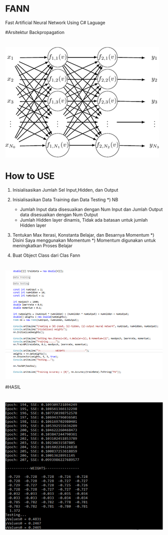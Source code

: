 # FANN
Fast Artificial Neural Network Using C# Laguage

#Arsitektur Backpropagation
# 
![alt tag](https://github.com/PurwantoGZ/FANN/blob/master/arcBP.png)
#
# How to USE
1. Inisialisasikan Jumlah Sel Input,Hidden, dan Output

2. Inisialisasikan Data Training dan Data Testing
    *) NB
      * Jumlah Input data disesuaikan dengan Num Input dan Jumlah Output data disesuaikan dengan Num Output
      * Jumlah Hidden layer dinamis, Tidak ada batasan untuk jumlah Hidden layer
3. Tentukan Max Iterasi, Konstanta Belajar, dan Besarnya Momentum
    *) Disini Saya menggunakan Momentum
    *) Momentum digunakan untuk meningkatkan Proses Belajar

4. Buat Object Class dari Clas Fann
#
#
![alt tag](https://github.com/PurwantoGZ/FANN/blob/master/ScreenShoot.png)

#HASIL
#
![alt tag](https://github.com/PurwantoGZ/FANN/blob/master/Result.png)

